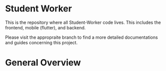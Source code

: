 # Student Worker

This is the repository where all Student-Worker code lives. This includes the frontend, mobile (flutter), and backend.

Please visit the appropraite branch to find a more detailed documentations and guides concerning this project.


# General Overview